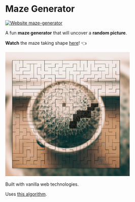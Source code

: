 # Maze Generator

[![Website maze-generator](https://img.shields.io/website-up-down-green-red/http/monip.org.svg)](https://vikvikvr.github.io/maze-generator/)

A fun **maze generator** that will uncover a **random picture**.

**Watch** the maze taking shape [here](https://vikvikvr.github.io/maze-generator/)! 👈

[![Maze screenshot](./docs/maze.gif)](https://vikvikvr.github.io/maze-generator/)

Built with vanilla web technologies.

Uses [this algorithm](https://en.wikipedia.org/wiki/Maze_generation_algorithm).
